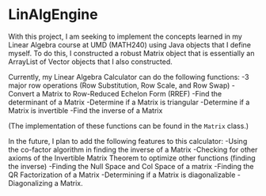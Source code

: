 # LinAlgEngine
With this project, I am seeking to implement the concepts learned in my Linear Algebra course at UMD (MATH240) using Java objects that I define myself. To do this, I constructed a robust Matrix object that is essentially an ArrayList of Vector objects that I also constructed.

Currently, my Linear Algebra Calculator can do the following functions: 
-3 major row operations (Row Substitution, Row Scale, and Row Swap) 
-Convert a Matrix to Row-Reduced Echelon Form (RREF) 
-Find the determinant of a Matrix 
-Determine if a Matrix is triangular 
-Determine if a Matrix is invertible 
-Find the inverse of a Matrix

(The implementation of these functions can be found in the `Matrix` class.)

In the future, I plan to add the following features to this calculator: 
-Using the co-factor algorithm in finding the inverse of a Matrix -Checking for other axioms of the Invertible Matrix Theorem to optimize other functions (finding the inverse) 
-Finding the Null Space and Col Space of a matrix 
-Finding the QR Factorization of a Matrix 
-Determining if a Matrix is diagonalizable
-Diagonalizing a Matrix.
